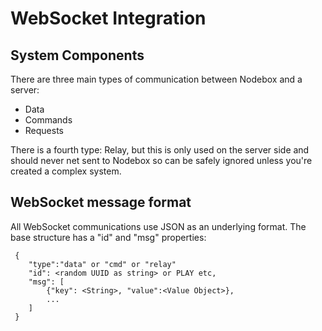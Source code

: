 # WebSocket Integration


## System Components
There are three main types of communication between Nodebox and a server:
- Data
- Commands
- Requests

There is a fourth type: Relay, but this is only used on the server side and should never net sent to Nodebox so can be safely ignored unless you're created a complex system.


## WebSocket message format
All WebSocket communications use JSON as an underlying format.  The base structure has a "id" and "msg" properties:

```
 {
    "type":"data" or "cmd" or "relay"
    "id": <random UUID as string> or PLAY etc,
    "msg": [
        {"key": <String>, "value":<Value Object>},
        ...
    ]
 }
```


